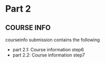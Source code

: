 # Part 2
## COURSE INFO

courseinfo submission contains the following
-   part 2.1: Course information step6
-   part 2.2: Course information step7